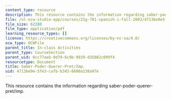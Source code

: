 ```yaml
---
content_type: resource
description: This resource contains the information regarding saber-poder-querer-pret/imp.
file: /ol-ocw-studio-app/courses/21g-701-spanish-i-fall-2003/4713be9e5fe3cafbb3436600a138a97e_MIT21G_701F03_24preti.pdf
file_size: 62280
file_type: application/pdf
learning_resource_types: []
license: https://creativecommons.org/licenses/by-nc-sa/4.0/
ocw_type: OCWFile
parent_title: In-class Activities
parent_type: CourseSection
parent_uid: 0cc77aeb-9d79-6c9b-9939-d35082c099f4
resourcetype: Document
title: Saber-Poder-Querer-Pret/Imp.
uid: 4713be9e-5fe3-cafb-b343-6600a138a97e
---
```

This resource contains the information regarding saber-poder-querer-pret/imp.